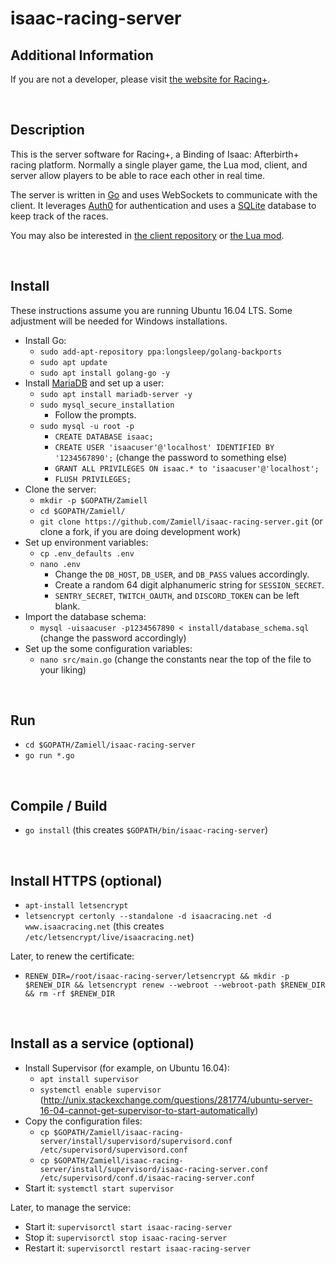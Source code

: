 isaac-racing-server
===================

Additional Information
----------------------

If you are not a developer, please visit [the website for Racing+](https://isaacracing.net/).

<br />



Description
-----------

This is the server software for Racing+, a Binding of Isaac: Afterbirth+ racing platform. Normally a single player game, the Lua mod, client, and server allow players to be able to race each other in real time.

The server is written in [Go](https://golang.org/) and uses WebSockets to communicate with the client. It leverages [Auth0](https://auth0.com/) for authentication and uses a [SQLite](https://sqlite.org/) database to keep track of the races.

You may also be interested in [the client repository](https://github.com/Zamiell/isaac-racing-client) or [the Lua mod](https://github.com/Zamiell/isaac-racing-client/tree/master/mod).

<br />



Install
-------

These instructions assume you are running Ubuntu 16.04 LTS. Some adjustment will be needed for Windows installations.

* Install Go:
  * `sudo add-apt-repository ppa:longsleep/golang-backports`
  * `sudo apt update`
  * `sudo apt install golang-go -y`
* Install [MariaDB](https://mariadb.org/) and set up a user:
  * `sudo apt install mariadb-server -y`
  * `sudo mysql_secure_installation`
    * Follow the prompts.
  * `sudo mysql -u root -p`
    * `CREATE DATABASE isaac;`
    * `CREATE USER 'isaacuser'@'localhost' IDENTIFIED BY '1234567890';` (change the password to something else)
    * `GRANT ALL PRIVILEGES ON isaac.* to 'isaacuser'@'localhost';`
    * `FLUSH PRIVILEGES;`
* Clone the server:
  * `mkdir -p $GOPATH/Zamiell`
  * `cd $GOPATH/Zamiell/`
  * `git clone https://github.com/Zamiell/isaac-racing-server.git` (or clone a fork, if you are doing development work)
* Set up environment variables:
  * `cp .env_defaults .env`
  * `nano .env`
    * Change the `DB_HOST`, `DB_USER`, and `DB_PASS` values accordingly.
    * Create a random 64 digit alphanumeric string for `SESSION_SECRET`.
    * `SENTRY_SECRET`, `TWITCH_OAUTH`, and `DISCORD_TOKEN` can be left blank.
* Import the database schema:
  * `mysql -uisaacuser -p1234567890 < install/database_schema.sql` (change the password accordingly)
* Set up the some configuration variables:
  * `nano src/main.go` (change the constants near the top of the file to your liking)

<br />



Run
---

* `cd $GOPATH/Zamiell/isaac-racing-server`
* `go run *.go`

<br />




Compile / Build
---------------

* `go install` (this creates `$GOPATH/bin/isaac-racing-server`)

<br />



Install HTTPS (optional)
------------------------

* `apt-install letsencrypt`
* `letsencrypt certonly --standalone -d isaacracing.net -d www.isaacracing.net` (this creates `/etc/letsencrypt/live/isaacracing.net`)

Later, to renew the certificate:

* `RENEW_DIR=/root/isaac-racing-server/letsencrypt && mkdir -p $RENEW_DIR && letsencrypt renew --webroot --webroot-path $RENEW_DIR && rm -rf $RENEW_DIR`

<br />



Install as a service (optional)
-------------------------------

* Install Supervisor (for example, on Ubuntu 16.04):
  * `apt install supervisor`
  * `systemctl enable supervisor` (http://unix.stackexchange.com/questions/281774/ubuntu-server-16-04-cannot-get-supervisor-to-start-automatically)
* Copy the configuration files:
  * `cp $GOPATH/Zamiell/isaac-racing-server/install/supervisord/supervisord.conf /etc/supervisord/supervisord.conf`
  * `cp $GOPATH/Zamiell/isaac-racing-server/install/supervisord/isaac-racing-server.conf /etc/supervisord/conf.d/isaac-racing-server.conf`
* Start it: `systemctl start supervisor`

Later, to manage the service:

* Start it: `supervisorctl start isaac-racing-server`
* Stop it: `supervisorctl stop isaac-racing-server`
* Restart it: `supervisorctl restart isaac-racing-server`

<br />
